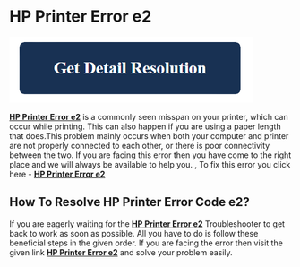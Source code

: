 # HP Printer Error e2

[![HP Printer Error e2](get-detail.png)](https://computersolve.com/hp-printer-error-e2/)

**[HP Printer Error e2](https://github.com/err0rcodee/hp.printer.error.e2)** is a commonly seen misspan on your printer, which can occur while printing. This can also happen if you are using a paper length that does.This problem mainly occurs when both your computer and printer are not properly connected to each other, or there is poor connectivity between the two. If you are facing this error then you have come to the right place and we will always be available to help you. , To fix this error you click here - **[HP Printer Error e2](https://github.com/err0rcodee/hp.printer.error.e2)**

## How To Resolve HP Printer Error Code e2?

If you are eagerly waiting for the **[HP Printer Error e2](https://github.com/err0rcodee/hp.printer.error.e2)** Troubleshooter to get back to work as soon as possible. All you have to do is follow these beneficial steps in the given order. If you are facing the error then visit the given link **[HP Printer Error e2](https://github.com/err0rcodee/hp.printer.error.e2)** and solve your problem easily.
